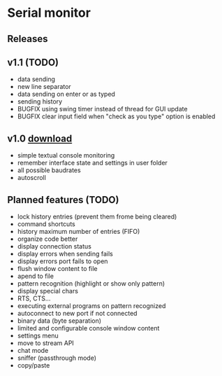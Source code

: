 # Serial monitor

## Releases

## v1.1 (TODO)
* data sending
* new line separator
* data sending on enter or as typed
* sending history
* BUGFIX using swing timer instead of thread for GUI update
* BUGFIX clear input field when "check as you type" option is enabled

## v1.0 [download](https://github.com/jokam85/serialmonitor/releases/download/v1.0/serialmonitor.jar)
* simple textual console monitoring
* remember interface state and settings in user folder
* all possible baudrates
* autoscroll

## Planned features (TODO)
* lock history entries (prevent them frome being cleared)
* command shortcuts
* history maximum number of entries (FIFO)
* organize code better
* display connection status
* display errors when sending fails
* display errors port fails to open
* flush window content to file
* apend to file
* pattern recognition (highlight or show only pattern)
* display special chars
* RTS, CTS...
* executing external programs on pattern recognized
* autoconnect to new port if not connected
* binary data (byte separation)
* limited and configurable console window content
* settings menu
* move to stream API
* chat mode
* sniffer (passthrough mode)
* copy/paste
